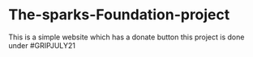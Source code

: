 # The-sparks-Foundation-project
This is a simple website which has a donate button this project is done under #GRIPJULY21
